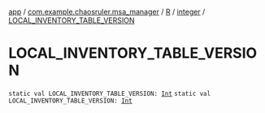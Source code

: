 [app](../../../index.md) / [com.example.chaosruler.msa_manager](../../index.md) / [R](../index.md) / [integer](index.md) / [LOCAL_INVENTORY_TABLE_VERSION](.)

# LOCAL_INVENTORY_TABLE_VERSION

`static val LOCAL_INVENTORY_TABLE_VERSION: `[`Int`](https://kotlinlang.org/api/latest/jvm/stdlib/kotlin/-int/index.html)
`static val LOCAL_INVENTORY_TABLE_VERSION: `[`Int`](https://kotlinlang.org/api/latest/jvm/stdlib/kotlin/-int/index.html)